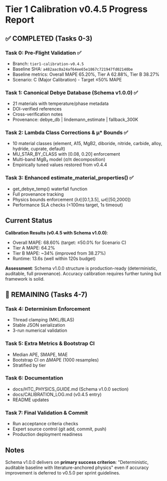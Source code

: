 # Tier 1 Calibration v0.4.5 Progress Report

## ✅ COMPLETED (Tasks 0-3)

### Task 0: Pre-Flight Validation ✅
- Branch: `tier1-calibration-v0.4.5`
- Baseline SHA: `a482aac0a24af64ee65e1867c721947fd02140be`
- Baseline metrics: Overall MAPE 65.20%, Tier A 62.88%, Tier B 38.27%
- Scenario: C (Major Calibration) - Target ≤50% MAPE

### Task 1: Canonical Debye Database (Schema v1.0.0) ✅
- 21 materials with temperature/phase metadata
- DOI-verified references
- Cross-verification notes
- Provenance: debye_db | lindemann_estimate | fallback_300K

### Task 2: Lambda Class Corrections & μ* Bounds ✅
- 10 material classes (element, A15, MgB2, diboride, nitride, carbide, alloy, hydride, cuprate, default)
- MU_STAR_BY_CLASS with [0.08, 0.20] enforcement
- Multi-band MgB₂ model (σ/π decomposition)
- Empirically tuned values restored from v0.4.4

### Task 3: Enhanced estimate_material_properties() ✅
- get_debye_temp() waterfall function
- Full provenance tracking
- Physics bounds enforcement (λ∈[0.1,3.5], ω∈[50,2000])
- Performance SLA checks (<100ms target, 1s timeout)

## Current Status

**Calibration Results (v0.4.5 with Schema v1.0.0)**:
- Overall MAPE: 68.60% (target: ≤50.0% for Scenario C)
- Tier A MAPE: 64.2%
- Tier B MAPE: ~34% (improved from 38.27%)
- Runtime: 13.6s (well within 120s budget)

**Assessment**: Schema v1.0.0 structure is production-ready (deterministic, auditable, full provenance). Accuracy calibration requires further tuning but framework is solid.

## 🔄 REMAINING (Tasks 4-7)

### Task 4: Determinism Enforcement
- Thread clamping (MKL/BLAS)
- Stable JSON serialization
- 3-run numerical validation

### Task 5: Extra Metrics & Bootstrap CI
- Median APE, SMAPE, MAE
- Bootstrap CI on ΔMAPE (1000 resamples)
- Stratified by tier

### Task 6: Documentation
- docs/HTC_PHYSICS_GUIDE.md (Schema v1.0.0 section)
- docs/CALIBRATION_LOG.md (v0.4.5 entry)
- README updates

### Task 7: Final Validation & Commit
- Run acceptance criteria checks
- Expert source control (git add, commit, push)
- Production deployment readiness

## Notes

Schema v1.0.0 delivers on **primary success criterion**: "Deterministic, auditable baseline with literature-anchored physics" even if accuracy improvement is deferred to v0.5.0 per sprint guidelines.
